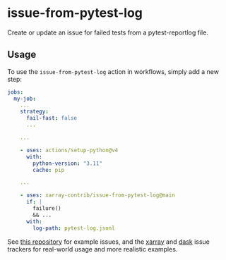 # issue-from-pytest-log

Create or update an issue for failed tests from a pytest-reportlog file.

## Usage

To use the `issue-from-pytest-log` action in workflows, simply add a new step:

```yaml
jobs:
  my-job:
    ...
    strategy:
      fail-fast: false
      ...

    ...

    - uses: actions/setup-python@v4
      with:
        python-version: "3.11"
        cache: pip

    ...

    - uses: xarray-contrib/issue-from-pytest-log@main
      if: |
        failure()
        && ...
      with:
        log-path: pytest-log.jsonl
```

See [this repository](https://github.com/keewis/reportlog-test/issues) for example issues, and the [xarray](https://github.com/pydata/xarray/issues) and [dask](https://github.com/dask/dask/issues) issue trackers for real-world usage and more realistic examples.
